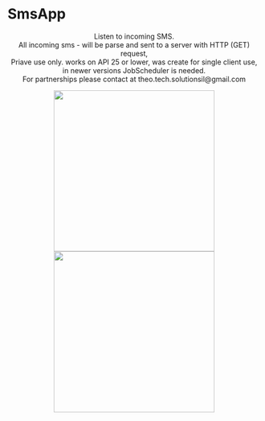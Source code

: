 # SmsApp

<p align="center" >
Listen to incoming SMS. <br/>
All incoming sms - will be parse and sent to a server with HTTP (GET) request, <br/>
Priave use only.
works on API 25 or lower, was create for single client use, in newer versions JobScheduler is needed. <br/>
For partnerships please contact at theo.tech.solutionsil@gmail.com

</p>

<p align="center" >
  <img src="https://files.fm/thumb_show.php?i=gcenq3nx" width="320" >
  <img src="https://files.fm/thumb_show.php?i=vpvf6byt" width="320" >
</p>
